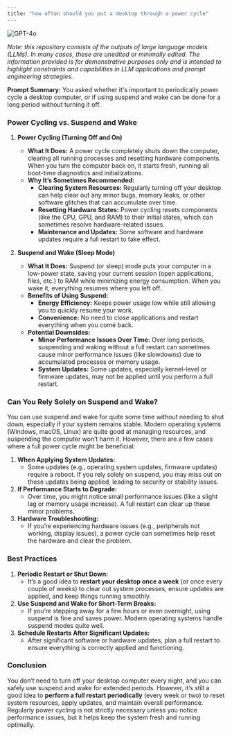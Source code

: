 ```yaml
---
title: "how often should you put a desktop through a power cycle"
---
```

![GPT-4o](https://img.shields.io/badge/GPT--4o-3333FF?style=for-the-badge&logo=openai&logoColor=white)



*Note: this repository consists of the outputs of large language models (LLMs). In many cases, these are unedited or minimally edited. The information provided is for demonstrative purposes only and is intended to highlight constraints and capabilities in LLM applications and prompt engineering strategies.*


**Prompt Summary:** You asked whether it's important to periodically power cycle a desktop computer, or if using suspend and wake can be done for a long period without turning it off.

### Power Cycling vs. Suspend and Wake

1. **Power Cycling (Turning Off and On)**
   - **What It Does:** A power cycle completely shuts down the computer, clearing all running processes and resetting hardware components. When you turn the computer back on, it starts fresh, running all boot-time diagnostics and initializations.
   - **Why It’s Sometimes Recommended:**
     - **Clearing System Resources:** Regularly turning off your desktop can help clear out any minor bugs, memory leaks, or other software glitches that can accumulate over time.
     - **Resetting Hardware States:** Power cycling resets components (like the CPU, GPU, and RAM) to their initial states, which can sometimes resolve hardware-related issues.
     - **Maintenance and Updates:** Some software and hardware updates require a full restart to take effect.

2. **Suspend and Wake (Sleep Mode)**
   - **What It Does:** Suspend (or sleep) mode puts your computer in a low-power state, saving your current session (open applications, files, etc.) to RAM while minimizing energy consumption. When you wake it, everything resumes where you left off.
   - **Benefits of Using Suspend:**
     - **Energy Efficiency:** Keeps power usage low while still allowing you to quickly resume your work.
     - **Convenience:** No need to close applications and restart everything when you come back.
   - **Potential Downsides:**
     - **Minor Performance Issues Over Time:** Over long periods, suspending and waking without a full restart can sometimes cause minor performance issues (like slowdowns) due to accumulated processes or memory usage.
     - **System Updates:** Some updates, especially kernel-level or firmware updates, may not be applied until you perform a full restart.

### Can You Rely Solely on Suspend and Wake?
You can use suspend and wake for quite some time without needing to shut down, especially if your system remains stable. Modern operating systems (Windows, macOS, Linux) are quite good at managing resources, and suspending the computer won’t harm it. However, there are a few cases where a full power cycle might be beneficial:

1. **When Applying System Updates:**
   - Some updates (e.g., operating system updates, firmware updates) require a reboot. If you rely solely on suspend, you may miss out on these updates being applied, leading to security or stability issues.
2. **If Performance Starts to Degrade:**
   - Over time, you might notice small performance issues (like a slight lag or memory usage increase). A full restart can clear up these minor problems.
3. **Hardware Troubleshooting:**
   - If you’re experiencing hardware issues (e.g., peripherals not working, display issues), a power cycle can sometimes help reset the hardware and clear the problem.

### Best Practices
1. **Periodic Restart or Shut Down:**
   - It’s a good idea to **restart your desktop once a week** (or once every couple of weeks) to clear out system processes, ensure updates are applied, and keep things running smoothly.
2. **Use Suspend and Wake for Short-Term Breaks:**
   - If you’re stepping away for a few hours or even overnight, using suspend is fine and saves power. Modern operating systems handle suspend modes quite well.
3. **Schedule Restarts After Significant Updates:**
   - After significant software or hardware updates, plan a full restart to ensure everything is correctly applied and functioning.

### Conclusion
You don’t need to turn off your desktop computer every night, and you can safely use suspend and wake for extended periods. However, it’s still a good idea to **perform a full restart periodically** (every week or two) to reset system resources, apply updates, and maintain overall performance. Regularly power cycling is not strictly necessary unless you notice performance issues, but it helps keep the system fresh and running optimally.